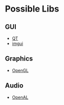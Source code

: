 # Possible Libs
## GUI
- [QT](https://www.qt.io/)
- [imgui](https://github.com/ocornut/imgui)

## Graphics
- [OpenGL](https://www.opengl.org//)

## Audio
- [OpenAL](https://openal.org/)
